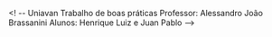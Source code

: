 <! --
Uniavan
Trabalho de boas práticas
Professor: Alessandro João Brassanini
Alunos: Henrique Luiz e Juan Pablo 
-->
